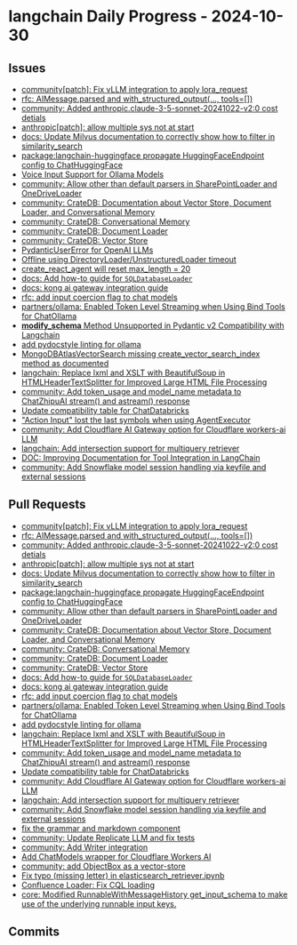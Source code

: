 # langchain Daily Progress - 2024-10-30

## Issues
- [community[patch]: Fix vLLM integration to apply lora_request](https://github.com/langchain-ai/langchain/pull/27731)
- [rfc: AIMessage.parsed and with_structured_output(..., tools=[])](https://github.com/langchain-ai/langchain/pull/27730)
- [community: Added anthropic.claude-3-5-sonnet-20241022-v2:0 cost detials](https://github.com/langchain-ai/langchain/pull/27728)
- [anthropic[patch]: allow multiple sys not at start](https://github.com/langchain-ai/langchain/pull/27725)
- [docs: Update Milvus documentation to correctly show how to filter in similarity_search](https://github.com/langchain-ai/langchain/pull/27723)
- [package:langchain-huggingface propagate HuggingFaceEndpoint config to ChatHuggingFace](https://github.com/langchain-ai/langchain/pull/27719)
- [Voice Input Support for Ollama Models](https://github.com/langchain-ai/langchain/issues/27717)
- [community: Allow other than default parsers in SharePointLoader and OneDriveLoader](https://github.com/langchain-ai/langchain/pull/27716)
- [community: CrateDB: Documentation about Vector Store, Document Loader, and Conversational Memory](https://github.com/langchain-ai/langchain/pull/27713)
- [community: CrateDB: Conversational Memory](https://github.com/langchain-ai/langchain/pull/27712)
- [community: CrateDB: Document Loader](https://github.com/langchain-ai/langchain/pull/27711)
- [community: CrateDB: Vector Store](https://github.com/langchain-ai/langchain/pull/27710)
- [PydanticUserError for OpenAI LLMs](https://github.com/langchain-ai/langchain/issues/27706)
- [Offline using DirectoryLoader/UnstructuredLoader timeout](https://github.com/langchain-ai/langchain/issues/27701)
- [create_react_agent will reset max_length = 20](https://github.com/langchain-ai/langchain/issues/27699)
- [docs: Add how-to guide for `SQLDatabaseLoader`](https://github.com/langchain-ai/langchain/pull/27696)
- [docs: kong ai gateway integration guide](https://github.com/langchain-ai/langchain/pull/27694)
- [rfc: add input coercion flag to chat models](https://github.com/langchain-ai/langchain/pull/27692)
- [partners/ollama: Enabled Token Level Streaming when Using Bind Tools for ChatOllama](https://github.com/langchain-ai/langchain/pull/27689)
- [__modify_schema__ Method Unsupported in Pydantic v2 Compatibility with Langchain](https://github.com/langchain-ai/langchain/issues/27687)
- [add pydocstyle linting for ollama](https://github.com/langchain-ai/langchain/pull/27686)
- [MongoDBAtlasVectorSearch missing create_vector_search_index method as documented](https://github.com/langchain-ai/langchain/issues/27683)
- [langchain: Replace lxml and XSLT with BeautifulSoup in HTMLHeaderTextSplitter for Improved Large HTML File Processing](https://github.com/langchain-ai/langchain/pull/27678)
- [community: Add token_usage and model_name metadata to ChatZhipuAI stream() and astream() response](https://github.com/langchain-ai/langchain/pull/27677)
- [Update compatibility table for ChatDatabricks](https://github.com/langchain-ai/langchain/pull/27676)
- ["Action Input" lost the last symbols when using AgentExecutor](https://github.com/langchain-ai/langchain/issues/27673)
- [community:  Add Cloudflare AI Gateway option for Cloudflare workers-ai LLM](https://github.com/langchain-ai/langchain/pull/27671)
- [langchain: Add intersection support for multiquery retriever](https://github.com/langchain-ai/langchain/pull/27670)
- [DOC: Improving Documentation for Tool Integration in LangChain](https://github.com/langchain-ai/langchain/issues/27668)
- [community: Add Snowflake model session handling via keyfile and external sessions](https://github.com/langchain-ai/langchain/pull/27664)

## Pull Requests
- [community[patch]: Fix vLLM integration to apply lora_request](https://github.com/langchain-ai/langchain/pull/27731)
- [rfc: AIMessage.parsed and with_structured_output(..., tools=[])](https://github.com/langchain-ai/langchain/pull/27730)
- [community: Added anthropic.claude-3-5-sonnet-20241022-v2:0 cost detials](https://github.com/langchain-ai/langchain/pull/27728)
- [anthropic[patch]: allow multiple sys not at start](https://github.com/langchain-ai/langchain/pull/27725)
- [docs: Update Milvus documentation to correctly show how to filter in similarity_search](https://github.com/langchain-ai/langchain/pull/27723)
- [package:langchain-huggingface propagate HuggingFaceEndpoint config to ChatHuggingFace](https://github.com/langchain-ai/langchain/pull/27719)
- [community: Allow other than default parsers in SharePointLoader and OneDriveLoader](https://github.com/langchain-ai/langchain/pull/27716)
- [community: CrateDB: Documentation about Vector Store, Document Loader, and Conversational Memory](https://github.com/langchain-ai/langchain/pull/27713)
- [community: CrateDB: Conversational Memory](https://github.com/langchain-ai/langchain/pull/27712)
- [community: CrateDB: Document Loader](https://github.com/langchain-ai/langchain/pull/27711)
- [community: CrateDB: Vector Store](https://github.com/langchain-ai/langchain/pull/27710)
- [docs: Add how-to guide for `SQLDatabaseLoader`](https://github.com/langchain-ai/langchain/pull/27696)
- [docs: kong ai gateway integration guide](https://github.com/langchain-ai/langchain/pull/27694)
- [rfc: add input coercion flag to chat models](https://github.com/langchain-ai/langchain/pull/27692)
- [partners/ollama: Enabled Token Level Streaming when Using Bind Tools for ChatOllama](https://github.com/langchain-ai/langchain/pull/27689)
- [add pydocstyle linting for ollama](https://github.com/langchain-ai/langchain/pull/27686)
- [langchain: Replace lxml and XSLT with BeautifulSoup in HTMLHeaderTextSplitter for Improved Large HTML File Processing](https://github.com/langchain-ai/langchain/pull/27678)
- [community: Add token_usage and model_name metadata to ChatZhipuAI stream() and astream() response](https://github.com/langchain-ai/langchain/pull/27677)
- [Update compatibility table for ChatDatabricks](https://github.com/langchain-ai/langchain/pull/27676)
- [community:  Add Cloudflare AI Gateway option for Cloudflare workers-ai LLM](https://github.com/langchain-ai/langchain/pull/27671)
- [langchain: Add intersection support for multiquery retriever](https://github.com/langchain-ai/langchain/pull/27670)
- [community: Add Snowflake model session handling via keyfile and external sessions](https://github.com/langchain-ai/langchain/pull/27664)
- [fix the grammar and markdown component](https://github.com/langchain-ai/langchain/pull/27657)
- [community: Update Replicate LLM and fix tests](https://github.com/langchain-ai/langchain/pull/27655)
- [community: Add Writer integration](https://github.com/langchain-ai/langchain/pull/27646)
- [Add ChatModels wrapper for Cloudflare Workers AI](https://github.com/langchain-ai/langchain/pull/27645)
- [community: add ObjectBox as a vector-store](https://github.com/langchain-ai/langchain/pull/27644)
- [Fix typo (missing letter) in elasticsearch_retriever.ipynb](https://github.com/langchain-ai/langchain/pull/27639)
- [Confluence Loader: Fix CQL loading](https://github.com/langchain-ai/langchain/pull/27620)
- [core: Modified RunnableWithMessageHistory get_input_schema to make use of the underlying runnable input keys.](https://github.com/langchain-ai/langchain/pull/27619)

## Commits
